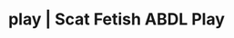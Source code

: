 ---
categories:
- Real Couples
- Latex Fetish
- Virtual Sex
- Roleplay Fantasies
- Interactive NSFW
image: /assets/images/1747714156969.jpg
layout: post
schema:
  description: Premium adult content featuring Scat Fetish, ABDL Play. High-quality
    visuals with provocative themes.
  keywords:
  - Real Couples
  - ABDL Play
  - Alt Aesthetic
  - Lingerie Art
  - Latex Fetish
  - ASMR Erotica
  - Scat Fetish
  name: 1747714156969 | Scat Fetish ABDL Play
  type: VisualArtwork
seo:
  description: Featured content with sensual Scat Fetish, ABDL Play. HD images available.
  keywords: Scat Fetish, ABDL Play
  og_image: /assets/images/1747714156969.jpg
  schema_type: VisualArtwork
tags:
- '#play'
- Scat Fetish
- ABDL Play
title: play | Scat Fetish ABDL Play
---